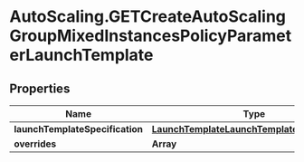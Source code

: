 # AutoScaling.GETCreateAutoScalingGroupMixedInstancesPolicyParameterLaunchTemplate

## Properties

Name | Type | Description | Notes
------------ | ------------- | ------------- | -------------
**launchTemplateSpecification** | [**LaunchTemplateLaunchTemplateSpecification**](LaunchTemplateLaunchTemplateSpecification.md) |  | [optional] 
**overrides** | **Array** |  | [optional] 


